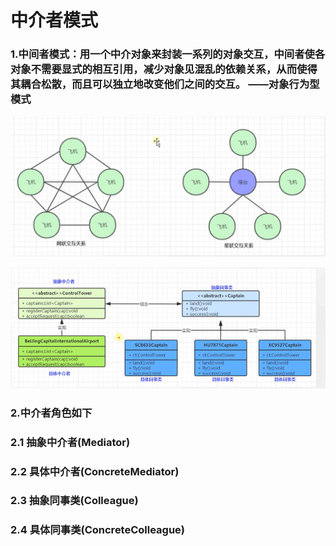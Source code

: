 # 中介者模式

### 1.中间者模式：用一个中介对象来封装一系列的对象交互，中间者使各对象不需要显式的相互引用，减少对象见混乱的依赖关系，从而使得其耦合松散，而且可以独立地改变他们之间的交互。 ——对象行为型模式


![img.png](../../../../../../../../img/img9.png)

![img_1.png](../../../../../../../../img/img10.png)

### 2.中介者角色如下

### 2.1 抽象中介者(Mediator)

### 2.2 具体中介者(ConcreteMediator)

### 2.3 抽象同事类(Colleague)

### 2.4 具体同事类(ConcreteColleague)